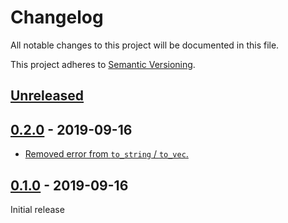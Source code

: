 # Changelog

All notable changes to this project will be documented in this file.

This project adheres to [Semantic Versioning](https://semver.org).

## [Unreleased]

## [0.2.0] - 2019-09-16

* [Removed error from `to_string` / `to_vec`.][e949263]

[e949263]: https://github.com/taiki-e/syn-serde/commit/e9492636eb7d58565fc415e55fd824b06b37f3d3

## [0.1.0] - 2019-09-16

Initial release

[Unreleased]: https://github.com/taiki-e/syn-serde/compare/v0.2.0...HEAD
[0.2.0]: https://github.com/taiki-e/syn-serde/compare/v0.1.0...v0.2.0
[0.1.0]: https://github.com/taiki-e/syn-serde/releases/tag/v0.1.0
